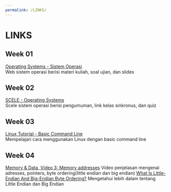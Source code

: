 ```yaml
---
permalink: /LINKS/
---
```

# LINKS
## Week 01
[Operating Systems - Sistem Operasi](https://os.vlsm.org/)<br>
Web sistem operasi berisi materi kuliah, soal ujian, dan slides
## Week 02
[SCELE - Operating Systems](https://scele.cs.ui.ac.id/course/view.php?id=3268)<br>
Scele sistem operasi berisi pengumuman, link kelas sinkronus, dan quiz
## Week 03
[Linux Tutorial - Basic Command Line](https://www.youtube.com/watch?v=cBokz0LTizk)<br>
Mempelajari cara menggunakan Linux dengan basic command line
## Week 04
[Memory & Data, Video 3: Memory addresses](https://www.youtube.com/watch?v=lzMCuw_5dfM)
Video penjelasan mengenai adresses, pointers, byte ordering(little endian dan big endian)
[What Is Little-Endian And Big-Endian Byte Ordering?](https://www.section.io/engineering-education/what-is-little-endian-and-big-endian/)
Mengetahui lebih dalam tentang Little Endian dan Big Endian
